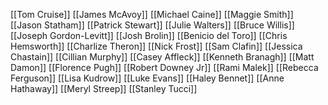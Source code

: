 [[Tom Cruise]]
[[James McAvoy]]
[[Michael Caine]]
[[Maggie Smith]]
[[Jason Statham]]
[[Patrick Stewart]]
[[Julie Walters]]
[[Bruce Willis]]
[[Joseph Gordon-Levitt]]
[[Josh Brolin]]
[[Benicio del Toro]]
[[Chris Hemsworth]]
[[Charlize Theron]]
[[Nick Frost]]
[[Sam Clafin]]
[[Jessica Chastain]]
[[Cillian Murphy]]
[[Casey Affleck]]
[[Kenneth Branagh]]
[[Matt Damon]]
[[Florence Pugh]]
[[Robert Downey Jr]]
[[Rami Malek]]
[[Rebecca Ferguson]]
[[Lisa Kudrow]]
[[Luke Evans]]
[[Haley Bennet]]
[[Anne Hathaway]]
[[Meryl Streep]]
[[Stanley Tucci]]
